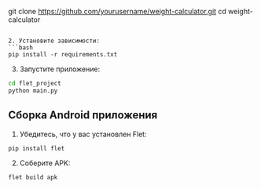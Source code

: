 git clone https://github.com/yourusername/weight-calculator.git
cd weight-calculator
```

2. Установите зависимости:
```bash
pip install -r requirements.txt
```

3. Запустите приложение:
```bash
cd flet_project
python main.py
```

## Сборка Android приложения

1. Убедитесь, что у вас установлен Flet:
```bash
pip install flet
```

2. Соберите APK:
```bash
flet build apk